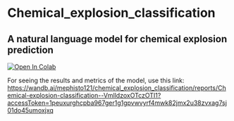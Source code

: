 # Chemical_explosion_classification
## A natural language model for chemical explosion prediction
 
[![Open In Colab](https://colab.research.google.com/assets/colab-badge.svg)](https://colab.research.google.com/drive/1GQmh1g2bRdqgQCnM6b_iY-eAQCRfhMJP#scrollTo=txlfR8ny2M-p)

For seeing the results and metrics of the model, use this link: https://wandb.ai/mephisto121/chemical_explosion_classification/reports/Chemical-explosion-classification--VmlldzoxOTczOTI1?accessToken=1peuxurghcpba967ger1g1gpvwvyrf4mwk82jmx2u38zvxag7sj01do45umoxjxq
